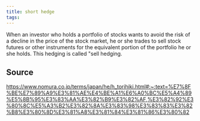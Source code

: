 ```yaml
---
title: short hedge
tags: 
---
```


When an investor who holds a portfolio of stocks wants to avoid the risk of a decline in the price of the stock market, he or she trades to sell stock futures or other instruments for the equivalent portion of the portfolio he or she holds. This hedging is called "sell hedging.

## Source
https://www.nomura.co.jp/terms/japan/he/h_torihiki.html#:~:text=%E7%8F%BE%E7%89%A9%E3%81%AE%E4%BE%A1%E6%A0%BC%E5%A4%89%E5%8B%95%E3%83%AA%E3%82%B9%E3%82%AF,%E3%82%92%E3%80%8C%E5%A3%B2%E3%82%8A%E3%83%98%E3%83%83%E3%82%B8%E3%80%8D%E3%81%A8%E3%81%84%E3%81%86%E3%80%82